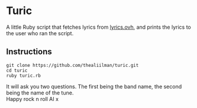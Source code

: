 # Turic
A little Ruby script that fetches lyrics from [lyrics.ovh](https://lyricsovh.docs.apiary.io/), and prints the lyrics to the user who ran the script.

## Instructions
```
git clone https://github.com/thealiilman/turic.git
cd turic
ruby turic.rb
```

It will ask you two questions. The first being the band name, the second being the name of the tune.  
Happy rock n roll AI x
